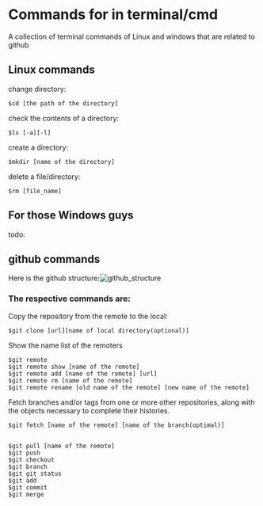 # Commands for in terminal/cmd
A collection of terminal commands of Linux and windows that are related to github

## Linux commands

change directory:

    $cd [the path of the directory]
   
check the contents of a directory:
   
    $ls [-a][-l]
    
create a directory:

    $mkdir [name of the directory]
    
delete a file/directory:

    $rm [file_name]
    
## For those Windows guys
todo:

    
## github commands
Here is the github structure:![github_structure](https://github.com/hogwild/github-Commands/blob/master/githubstructure.jpg) 

### The respective commands are:

Copy the repository from the remote to the local:
 
    $git clone [url][name of local directory(optional)]

Show the name list of the remoters

    $git remote
    $git remote show [name of the remote]
    $git remote add [name of the remote] [url]
    $git remote rm [name of the remote]
    $git remote rename [old name of the remote] [new name of the remote]
    
Fetch branches and/or tags from one or more other repositories, along with the objects necessary to complete their histories. 

    $git fetch [name of the remote] [name of the branch(optimal)]


    $git pull [name of the remote]
    $git push
    $git checkout
    $git branch
    $git git status
    $git add
    $git commit
    $git merge
   
